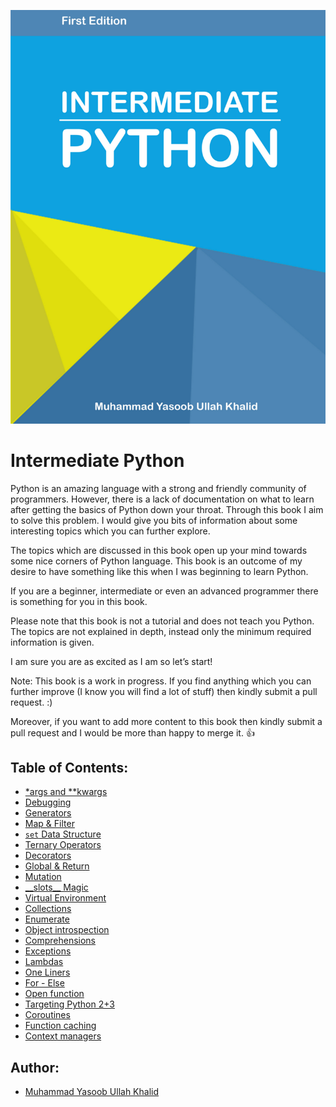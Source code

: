 ![Intermediate Python Book Cover](_static/cover.png)

Intermediate Python
===================

Python is an amazing language with a strong and friendly community of programmers. However, there is a lack of documentation on what to learn after getting the basics of Python down your throat. Through this book I aim to solve this problem. I would give you bits of information about some interesting topics which you can further explore.

The topics which are discussed in this book open up your mind towards some nice corners of Python language. This book is an outcome of my desire to have something like this when I was beginning to learn Python.

If you are a beginner, intermediate or even an advanced programmer there is something for you in this book.

Please note that this book is not a tutorial and does not teach you Python. The topics are not explained in depth, instead only the minimum required information is given.

I am sure you are as excited as I am so let’s start!

Note: This book is a work in progress. If you find anything which you can further improve (I know you will find a lot of stuff) then kindly submit a pull request. :)

Moreover, if you want to add more content to this book then kindly submit a pull request and I would be more than happy to merge it. :+1:

Table of Contents:
------------------
- [\*args and \*\*kwargs](args_and_kwargs.rst)
- [Debugging](debugging.rst)
- [Generators](generators.rst)
- [Map & Filter](map_&_filter.rst)
- [``set`` Data Structure](set_-_data_structure.rst)
- [Ternary Operators](ternary_operators.rst)
- [Decorators](decorators.rst)
- [Global & Return](global_&_return.rst)
- [Mutation](mutation.rst)
- [\_\_slots\_\_ Magic](__slots__magic.rst)
- [Virtual Environment](virtual_environment.rst)
- [Collections](collections.rst)
- [Enumerate](enumerate.rst)
- [Object introspection](object_introspection.rst)
- [Comprehensions](comprehensions.rst)
- [Exceptions](exceptions.rst)
- [Lambdas](lambdas.rst)
- [One Liners](one_liners.rst)
- [For - Else](for_-_else.rst)
- [Open function](open_function.rst)
- [Targeting Python 2+3](targeting_python_2_3.rst)
- [Coroutines](coroutines.rst)
- [Function caching](function_caching.rst)
- [Context managers](context_managers.rst)

Author:
------

- [Muhammad Yasoob Ullah Khalid](https://github.com/yasoob)
